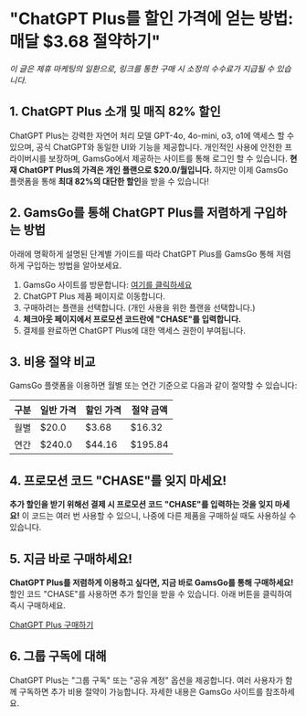 # "ChatGPT Plus를 할인 가격에 얻는 방법: 매달 $3.68 절약하기"

*이 글은 제휴 마케팅의 일환으로, 링크를 통한 구매 시 소정의 수수료가 지급될 수 있습니다.*

## 1. ChatGPT Plus 소개 및 매직 82% 할인

ChatGPT Plus는 강력한 자연어 처리 모델 GPT-4o, 4o-mini, o3, o1에 액세스 할 수 있으며, 공식 ChatGPT와 동일한 UI와 기능을 제공합니다. 개인적인 사용에 안전한 프라이버시를 보장하며, GamsGo에서 제공하는 사이트를 통해 로그인 할 수 있습니다. **현재 ChatGPT Plus의 가격은 개인 플랜으로 $20.0/월입니다.** 하지만 이제 GamsGo 플랫폼을 통해 **최대 82%의 대단한 할인**을 받을 수 있습니다!

## 2. GamsGo를 통해 ChatGPT Plus를 저렴하게 구입하는 방법

아래에 명확하게 설명된 단계별 가이드를 따라 ChatGPT Plus를 GamsGo 통해 저렴하게 구입하는 방법을 알아보세요.

1. GamsGo 사이트를 방문합니다: [여기를 클릭하세요](https://www.gamsgo.com/partner/ykeX7B)
2. ChatGPT Plus 제품 페이지로 이동합니다.
3. 구매하려는 플랜을 선택합니다. (개인 사용을 위한 플랜을 선택합니다.)
4. **체크아웃 페이지에서 프로모션 코드란에 "CHASE"를 입력합니다.**
5. 결제를 완료하면 ChatGPT Plus에 대한 액세스 권한이 부여됩니다.

## 3. 비용 절약 비교

GamsGo 플랫폼을 이용하면 월별 또는 연간 기준으로 다음과 같이 절약할 수 있습니다:

| 구분 | 일반 가격 | 할인 가격 | 절약 금액 |
| --- | --- | --- | --- |
| 월별 | $20.0 | $3.68 | $16.32 |
| 연간 | $240.0 | $44.16 | $195.84 |

## 4. 프로모션 코드 "CHASE"를 잊지 마세요!

**추가 할인을 받기 위해선 결제 시 프로모션 코드 "CHASE"를 입력하는 것을 잊지 마세요!** 이 코드는 여러 번 사용할 수 있으니, 나중에 다른 제품을 구매하실 때도 사용하실 수 있습니다.

## 5. 지금 바로 구매하세요!

**ChatGPT Plus를 저렴하게 이용하고 싶다면, 지금 바로 GamsGo를 통해 구매하세요!** 할인 코드 "CHASE"를 사용하면 추가 할인을 받을 수 있습니다. 아래 버튼을 클릭하여 즉시 구매하세요.

[ChatGPT Plus 구매하기](https://www.gamsgo.com/partner/ykeX7B)

## 6. 그룹 구독에 대해

ChatGPT Plus는 "그룹 구독" 또는 "공유 계정" 옵션을 제공합니다. 여러 사용자가 함께 구독하면 추가 비용 절약이 가능합니다. 자세한 내용은 GamsGo 사이트를 참조하세요.